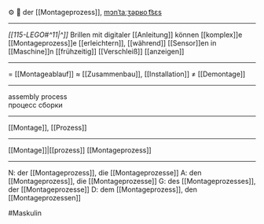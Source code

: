 ⚙️ 🔵 der [[Montageprozess]], [mɔnˈtaːʒəpʁoˌt͡sɛs](https://youglish.com/pronounce/Montageprozess/german)  

---
*[[115-LEGO#^11|^]]* Brillen mit digitaler [[Anleitung]] können [[komplex]]e [[Montageprozess]]e [[erleichtern]], [[während]] [[Sensor]]en in [[Maschine]]n [[frühzeitig]] [[Verschleiß]] [[anzeigen]]

---
= [[Montageablauf]]
≈ [[Zusammenbau]], [[Installation]]
≠ [[Demontage]]

---
assembly process  
процесс сборки

---
[[Montage]], [[Prozess]]

---
[[Montage]]|[[prozess]]
[[Montageprozess]]


---
N: der [[Montageprozess]], die [[Montageprozesse]]
A: den [[Montageprozess]], die [[Montageprozesse]]
G: des [[Montageprozesses]], der [[Montageprozesse]]
D: dem [[Montageprozess]], den [[Montageprozessen]]

#Maskulin 